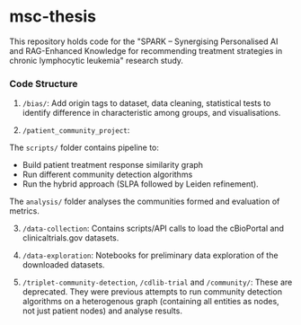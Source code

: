 # msc-thesis

This repository holds code for the "SPARK – Synergising Personalised AI and RAG-Enhanced Knowledge for recommending treatment strategies in chronic lymphocytic leukemia" research study.

### Code Structure

1. `/bias/`: Add origin tags to dataset, data cleaning, statistical tests to identify difference in characteristic among groups, and visualisations.

2. `/patient_community_project`: 

The `scripts/` folder contains pipeline to:
- Build patient treatment response similarity graph
- Run different community detection algorithms
- Run the hybrid approach (SLPA followed by Leiden refinement).

The `analysis/` folder analyses the communities formed and evaluation of metrics.


3. `/data-collection`: Contains scripts/API calls to load the cBioPortal and clinicaltrials.gov datasets.

4. `/data-exploration`: Notebooks for preliminary data exploration of the downloaded datasets.

5. `/triplet-community-detection`, `/cdlib-trial` and `/community/`: These are deprecated. They were previous attempts to run community detection algorithms on a heterogenous graph (containing all entities as nodes, not just patient nodes) and analyse results.